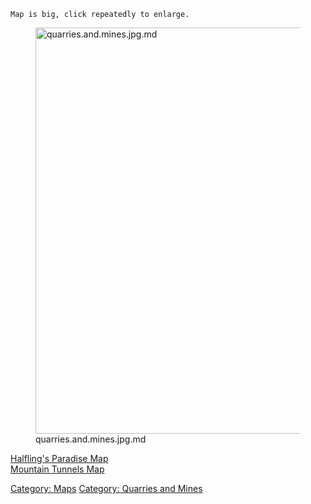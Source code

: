 `Map is big, click repeatedly to enlarge.`

<figure>
<img src="quarries.and.mines.jpg.md" title="quarries.and.mines.jpg.md"
width="650" alt="quarries.and.mines.jpg.md" />
<figcaption aria-hidden="true">quarries.and.mines.jpg.md</figcaption>
</figure>

[Halfling's Paradise Map](Halfling's_Paradise_Map "wikilink")  
[Mountain Tunnels Map](Mountain_Tunnels_Map "wikilink")  

[Category: Maps](Category:_Maps "wikilink") [Category: Quarries and
Mines](Category:_Quarries_and_Mines "wikilink")
